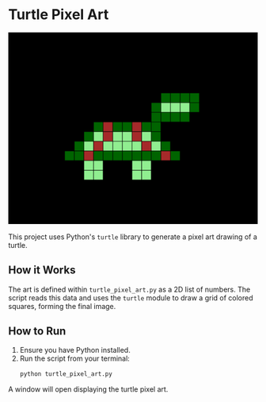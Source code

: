 # Turtle Pixel Art

![Turtle Pixel Art Example](turtle.png)

This project uses Python's `turtle` library to generate a pixel art drawing of a turtle.

## How it Works

The art is defined within `turtle_pixel_art.py` as a 2D list of numbers. The script reads this data and uses the `turtle` module to draw a grid of colored squares, forming the final image.

## How to Run

1. Ensure you have Python installed.
2. Run the script from your terminal:
   ```bash
   python turtle_pixel_art.py
   ```

A window will open displaying the turtle pixel art.
